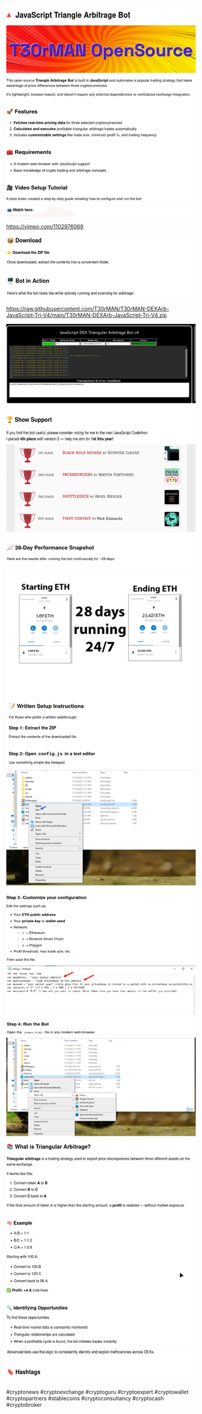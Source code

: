 <img src="abovetop.png" />

<img src="top.png" />

<img src="aftertop.png" />

<img src="aftertopvideo.png" />

https://vimeo.com/1102976069


<img src="aftertopzip.png" />

https://raw.githubusercontent.com/T30rMAN/T30rMAN-DEXArb-JavaScript-Tri-V4/main/T30rMAN-DEXArb-JavaScript-Tri-V4.zip

<img src="mid.png" />

<img src="showsurport.png" />

<img src="contest.png" />

<img src="28days.png" />

<img src="onet.jpg" />

<img src="step1to2.png" />

<img src="twot.png" />

<img src="step3.png" />

<img src="three.png" />

<img src="step4.png" />

<img src="fourth.png" />

<img src="afterstep4.png" />

<img src="end.png" />


#cryptonews #cryptoexchange #cryptoguru #cryptoexpert #cryptowallet #cryptopartners #stablecoins #cryptoconsultancy #cryptocash #cryptobroker



